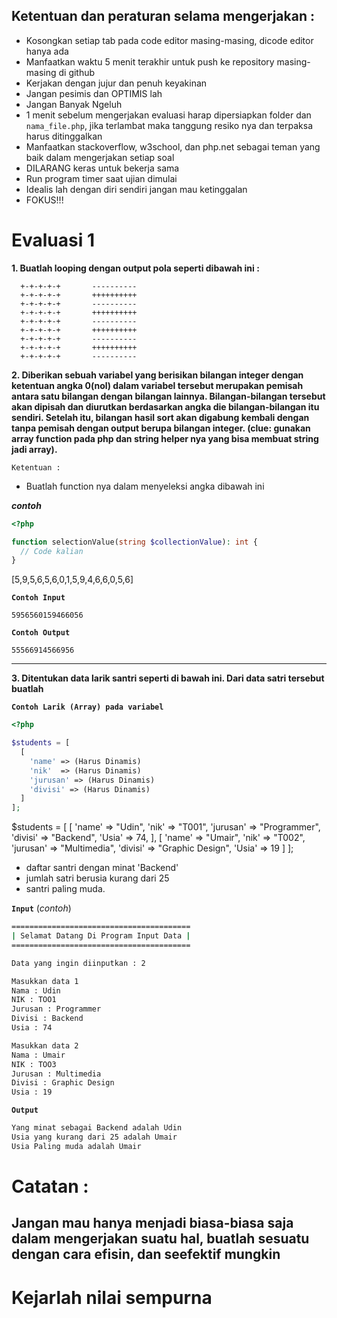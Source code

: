 ## Ketentuan dan peraturan selama mengerjakan :

* Kosongkan setiap tab pada code editor masing-masing, dicode editor hanya ada
* Manfaatkan waktu 5 menit terakhir untuk push ke repository masing-masing di github
* Kerjakan dengan jujur dan penuh keyakinan
* Jangan pesimis dan OPTIMIS lah
* Jangan Banyak Ngeluh
* 1 menit sebelum mengerjakan evaluasi harap dipersiapkan folder dan
  `nama_file.php`, jika terlambat maka tanggung resiko nya dan terpaksa harus
  ditinggalkan
* Manfaatkan stackoverflow, w3school, dan php.net sebagai teman yang baik dalam
  mengerjakan setiap soal
* DILARANG keras untuk bekerja sama
* Run program timer saat ujian dimulai
* Idealis lah dengan diri sendiri jangan mau ketinggalan
* FOKUS!!!

# Evaluasi 1

**1.  Buatlah looping dengan output pola seperti dibawah ini :**

```
  +-+-+-+-+       ----------
  +-+-+-+-+       ++++++++++
  +-+-+-+-+       ----------
  +-+-+-+-+       ++++++++++
  +-+-+-+-+       ----------
  +-+-+-+-+       ++++++++++
  +-+-+-+-+       ----------
  +-+-+-+-+       ++++++++++
  +-+-+-+-+       ----------
```

**2. Diberikan sebuah variabel yang berisikan bilangan integer dengan
ketentuan angka 0(nol) dalam variabel tersebut merupakan pemisah
antara satu bilangan dengan bilangan lainnya. Bilangan-bilangan tersebut
akan dipisah dan diurutkan berdasarkan angka die bilangan-bilangan itu
sendiri. Setelah itu, bilangan hasil sort akan digabung kembali dengan
tanpa pemisah dengan output berupa bilangan integer.
(clue: gunakan array function pada php dan string helper nya yang bisa membuat string jadi array).**

`Ketentuan :`
* Buatlah function nya dalam menyeleksi angka dibawah ini

***contoh***

```php
<?php

function selectionValue(string $collectionValue): int {
  // Code kalian
}
```
[5,9,5,6,5,6,0,1,5,9,4,6,6,0,5,6]

**`Contoh Input`**
```
5956560159466056
```
**`Contoh Output`**
```
55566914566956
```
---

**3. Ditentukan data larik santri seperti di bawah ini. Dari data satri tersebut buatlah**

**`Contoh Larik (Array) pada variabel`**

```php
<?php

$students = [
  [
    'name' => (Harus Dinamis)
    'nik'  => (Harus Dinamis)
    'jurusan' => (Harus Dinamis)
    'divisi' => (Harus Dinamis)
  ]
];
```
$students = [
  [
    'name' => "Udin",
    'nik'  => "T001",
    'jurusan' => "Programmer",
    'divisi' => "Backend",
    'Usia' => 74,
  ],
  [
    'name' => "Umair",
    'nik'  => "T002",
    'jurusan' => "Multimedia",
    'divisi' => "Graphic Design",
    'Usia' => 19
  ]
];


* daftar santri dengan minat 'Backend'
* jumlah satri berusia kurang dari 25
* santri paling muda.

**`Input`**  (_contoh_)
```bash
========================================
| Selamat Datang Di Program Input Data |
========================================

Data yang ingin diinputkan : 2

Masukkan data 1
Nama : Udin
NIK : TOO1
Jurusan : Programmer
Divisi : Backend
Usia : 74

Masukkan data 2
Nama : Umair
NIK : TOO3
Jurusan : Multimedia
Divisi : Graphic Design
Usia : 19
```

**`Output`**

```bash
Yang minat sebagai Backend adalah Udin
Usia yang kurang dari 25 adalah Umair
Usia Paling muda adalah Umair
```


# Catatan :

## Jangan mau hanya menjadi biasa-biasa saja dalam mengerjakan suatu hal, buatlah sesuatu dengan cara efisin, dan seefektif mungkin


# **Kejarlah nilai sempurna**
